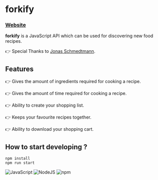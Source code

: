 # forkify

### [Website](https://mclods-forkify.herokuapp.com/)

**forkify** is a JavaScript API which can be used for discovering new food recipes.

👉  Special Thanks to [Jonas Schmedtmann](https://www.udemy.com/user/jonasschmedtmann/).	

## Features

👉  Gives the amount of ingredients required for cooking a recipe.

👉 Gives the amount of time required for cooking a recipe.

👉  Ability to create your shopping list.

👉  Keeps your favourite recipes together.

👉  Ability to download your shopping cart.

## How to start developing ?

```
npm install
npm run start
```

![JavaScript](https://img.icons8.com/color/60/000000/javascript.png)    ![NodeJS](https://img.icons8.com/color/60/000000/nodejs.png)    ![npm](https://img.icons8.com/color/60/000000/npm.png)


